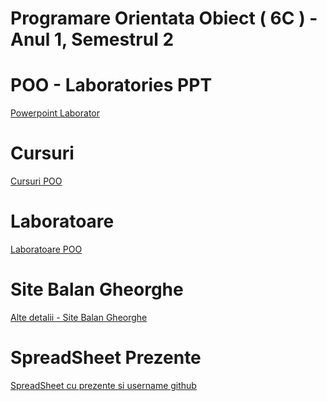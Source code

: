 # Programare Orientata Obiect ( 6C ) - Anul 1, Semestrul 2

# POO - Laboratories  PPT
<a href="https://docs.google.com/presentation/d/1adfvG2JKIjZw02eeboiILxUcyp_e0dfpOATl_3f_ajU/edit#slide=id.p" target="_blank" rel="noopener">Powerpoint Laborator</a>

# Cursuri
<a href="https://sites.google.com/view/fii-poo/2021/laboratories" target="_blank" rel="noopener">Cursuri POO</a>

# Laboratoare
<a href="https://sites.google.com/view/fii-poo/2021/laboratories" target="_blank" rel="noopener">Laboratoare POO</a>

# Site Balan Gheorghe
<a href="http://students.info.uaic.ro/~gheorghe.balan/" target="_blank" rel="noopener">Alte detalii - Site Balan Gheorghe</a>

# SpreadSheet Prezente
<a href="https://docs.google.com/spreadsheets/d/1Xgcs0VzBAYBW-cqcLjm2cx-pslqrOzAckoqmsXSInUI/edit#gid=881938833" target="_blank" rel="noopener">SpreadSheet cu prezente si username github</a>
